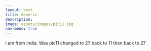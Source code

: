 ```yaml
---
layout: post
title: Generic
description: 
image: assets/images/pic11.jpg
nav-menu: true
---
```


I am from India. Was pic11 changed to 27 back to 11 then back to 27
